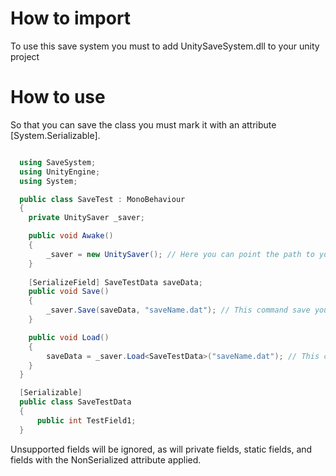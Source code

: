 # How to import
To use this save system you must to add UnitySaveSystem.dll to your unity project

# How to use
So that you can save the class you must mark it with an attribute [System.Serializable].

```C#

  using SaveSystem;
  using UnityEngine;
  using System;

  public class SaveTest : MonoBehaviour
  {
    private UnitySaver _saver;

    public void Awake()
    {
        _saver = new UnitySaver(); // Here you can point the path to your save file.
    }
    
    [SerializeField] SaveTestData saveData;
    public void Save()
    {
        _saver.Save(saveData, "saveName.dat"); // This command save your class to binary file
    }

    public void Load()
    {
        saveData = _saver.Load<SaveTestData>("saveName.dat"); // This command try to load your class
    }
  }

  [Serializable]
  public class SaveTestData
  {
      public int TestField1;
  }

```
Unsupported fields will be ignored, as will private fields, static fields, and fields with the NonSerialized attribute applied.
